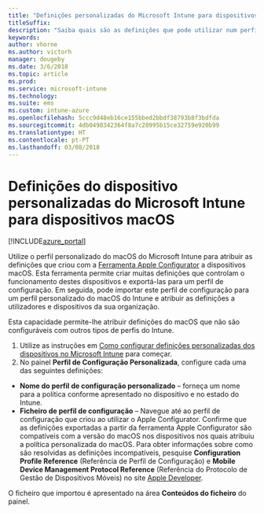 ```yaml
---
title: "Definições personalizadas do Microsoft Intune para dispositivos macOS"
titleSuffix: 
description: "Saiba quais são as definições que pode utilizar num perfil personalizado do macOS."
keywords: 
author: vhorne
ms.author: victorh
manager: dougeby
ms.date: 3/6/2018
ms.topic: article
ms.prod: 
ms.service: microsoft-intune
ms.technology: 
ms.suite: ems
ms.custom: intune-azure
ms.openlocfilehash: 5ccc9d48eb16ce155bbed2bbdf38793b8f3bdfda
ms.sourcegitcommit: 4db0498342364f8a7c28995b15ce32759e920b99
ms.translationtype: HT
ms.contentlocale: pt-PT
ms.lasthandoff: 03/08/2018
---
```

# <a name="microsoft-intune-custom-device-settings-for-devices-running-macos"></a>Definições do dispositivo personalizadas do Microsoft Intune para dispositivos macOS

[!INCLUDE[azure_portal](./includes/azure_portal.md)]

Utilize o perfil personalizado do macOS do Microsoft Intune para atribuir as definições que criou com a [Ferramenta Apple Configurator](https://itunes.apple.com/app/apple-configurator-2/id1037126344?mt=12) a dispositivos macOS. Esta ferramenta permite criar muitas definições que controlam o funcionamento destes dispositivos e exportá-las para um perfil de configuração. Em seguida, pode importar este perfil de configuração para um perfil personalizado do macOS do Intune e atribuir as definições a utilizadores e dispositivos da sua organização.

Esta capacidade permite-lhe atribuir definições do macOS que não são configuráveis com outros tipos de perfis do Intune.


1. Utilize as instruções em [Como configurar definições personalizadas dos dispositivos no Microsoft Intune](custom-settings-configure.md) para começar.
2. No painel **Perfil de Configuração Personalizada**, configure cada uma das seguintes definições:

- **Nome do perfil de configuração personalizado** – forneça um nome para a política conforme apresentado no dispositivo e no estado do Intune.
- **Ficheiro de perfil de configuração** – Navegue até ao perfil de configuração que criou ao utilizar o Apple Configurator.
Confirme que as definições exportadas a partir da ferramenta Apple Configurator são compatíveis com a versão do macOS nos dispositivos nos quais atribuiu a política personalizada do macOS. Para obter informações sobre como são resolvidas as definições incompatíveis, pesquise **Configuration Profile Reference** (Referência de Perfil de Configuração) e **Mobile Device Management Protocol Reference** (Referência do Protocolo de Gestão de Dispositivos Móveis) no site [Apple Developer](https://developer.apple.com/).

O ficheiro que importou é apresentado na área **Conteúdos do ficheiro** do painel.
